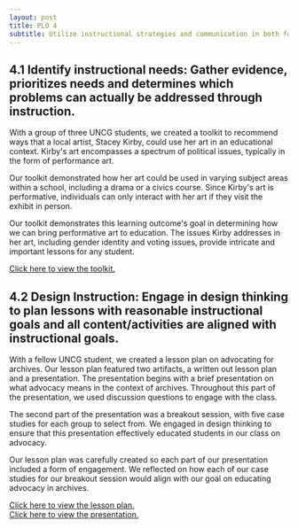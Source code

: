 ```yaml
---
layout: post
title: PLO 4
subtitle: Utilize instructional strategies and communication in both formal and informal interactions to increase information competence. [Instructional Communication]
---
```

## 4.1 Identify instructional needs: Gather evidence, prioritizes needs and determines which problems can actually be addressed through instruction.

With a group of three UNCG students, we created a toolkit to recommend ways that a local artist, Stacey Kirby, could use her art in an educational context. Kirby's art encompasses a spectrum of political issues, typically in the form of performance art.

Our toolkit demonstrated how her art could be used in varying subject areas within a school, including a drama or a civics course. Since Kirby's art is performative, individuals can only interact with her art if they visit the exhibit in person.

Our toolkit demonstrates this learning outcome's goal in determining how we can bring performative art to education. The issues Kirby addresses in her art, including gender identity and voting issues, provide intricate and important lessons for any student.

[Click here to view the toolkit.](https://uncgeducationaltoolkit.github.io/index.html)  

## 4.2 Design Instruction: Engage in design thinking to plan lessons with reasonable instructional goals and all content/activities are aligned with instructional goals.

With a fellow UNCG student, we created a lesson plan on advocating for archives. Our lesson plan featured two artifacts, a written out lesson plan and a presentation. The presentation begins with a brief presentation on what advocacy means in the context of archives. Throughout this part of the presentation, we used discussion questions to engage with the class.

The second part of the presentation was a breakout session, with five case studies for each group to select from. We engaged in design thinking to ensure that this presentation effectively educated students in our class on advocacy.

Our lesson plan was carefully created so each part of our presentation included a form of engagement. We reflected on how each of our case studies for our breakout session would align with our goal on educating advocacy in archives.

[Click here to view the lesson plan.]({{dunefskychadwick.github.io}}/assets/pdfs/designinstruction-lessonplan.pdf)  
[Click here to view the presentation.]({{dunefskychadwick.github.io}}/assets/pdfs/designinstruction-presentation.pdf)  

